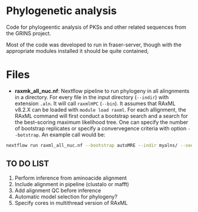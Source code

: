 # Phylogenetic analysis

Code for phylogeentic analysis of PKSs and other related sequences from
the GRINS project.

Most of the code was developed to run in fraser-server, though with the
appropriate modules installed it should be quite contained,

# Files

* **raxmk_all_nuc.nf**: Nextflow pipeline to run phylogeny in all alingnments
in a directory. For every file in the input directory (`--indir`) with
extension `.aln`. It will call `raxmlHPC` (`--bin`). It assumes that
RAxML v8.2.X can be loaded with `module load raxml`. For each allignment,
the RAxML command  will first conduct a bootstrap search and a search for
the best–scoring maximum likelihood tree. One can specify the number of
bootstrap replicates or specify a convervegence criteria with option
`--botstrap`. An example call would be:

```bash
nextflow run raxml_all_nuc.nf --bootstrap autoMRE --indir myalns/ --seed 12345
```

## TO DO LIST

1. Perform inference from aminoacide alignment
2. Include alignment in pipeline (clustalo or mafft)
3. Add alignment QC before inference
4. Automatic model selection for phylogeny?
5. Specify cores in multithread version of RAxML
